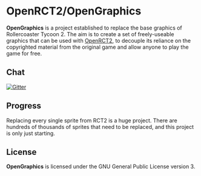 # OpenRCT2/OpenGraphics

**OpenGraphics** is a project established to replace the base graphics of Rollercoaster Tycoon 2. The aim is to create a set of freely-useable graphics that can be used with [OpenRCT2](https://github.com/OpenRCT2/OpenRCT2), to decouple its reliance on the copyrighted material from the original game and allow anyone to play the game for free.

## Chat

[![Gitter](https://badges.gitter.im/OpenRCT2/OpenGraphics.svg)](https://gitter.im/OpenRCT2/OpenGraphics?utm_source=badge&utm_medium=badge&utm_campaign=pr-badge)

## Progress

Replacing every single sprite from RCT2 is a huge project. There are hundreds of thousands of sprites that need to be replaced, and this project is only just starting.

## License

**OpenGraphics** is licensed under the GNU General Public License version 3.
